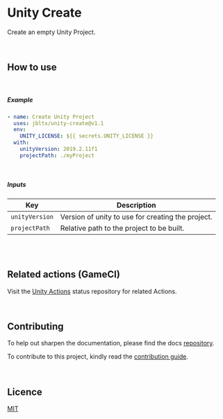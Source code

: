 # Unity Create

Create an empty Unity Project.

<br/>

## How to use

<br/>

##### **Example**

```yml
- name: Create Unity Project
  uses: jbltx/unity-create@v1.1
  env:
    UNITY_LICENSE: ${{ secrets.UNITY_LICENSE }}
  with:
    unityVersion: 2019.2.11f1
    projectPath: ./myProject
```

<br/>

##### **Inputs**

| Key            | Description                                       |
| -------------- | ------------------------------------------------- |
| `unityVersion` | Version of unity to use for creating the project. |
| `projectPath`  | Relative path to the project to be built.         |

<br/>
<br/>

## Related actions (GameCI)

Visit the [Unity Actions](https://github.com/webbertakken/unity-actions) status repository for related Actions.

<br/>

## Contributing

To help out sharpen the documentation, please find the docs [repository](https://github.com/Unity-CI/Website).

To contribute to this project, kindly read the [contribution guide](./CONTRIBUTING.md).

<br/>

## Licence

[MIT](./LICENSE)
